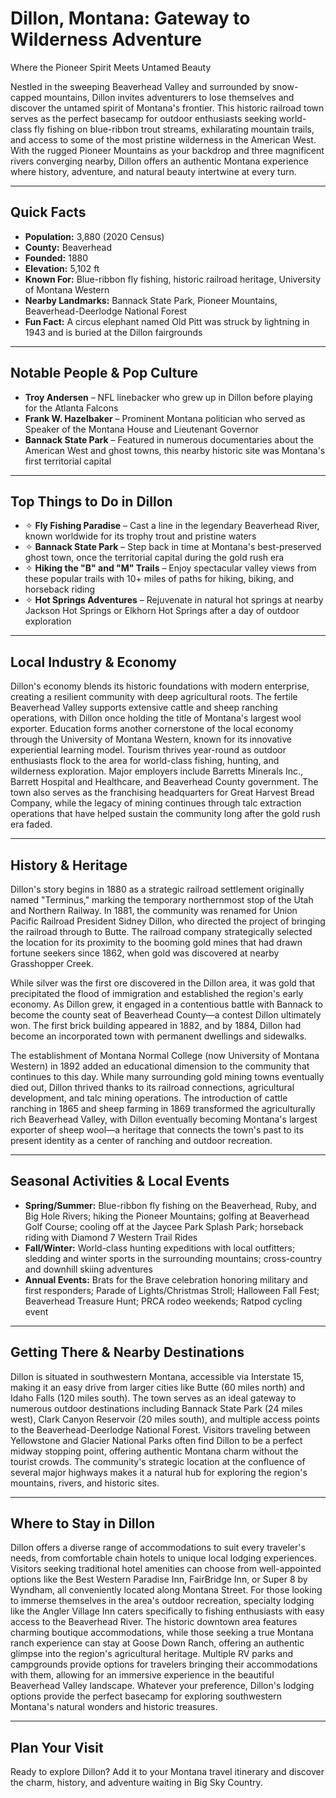 # Dillon, Montana: Gateway to Wilderness Adventure
Where the Pioneer Spirit Meets Untamed Beauty

Nestled in the sweeping Beaverhead Valley and surrounded by snow-capped mountains, Dillon invites adventurers to lose themselves and discover the untamed spirit of Montana's frontier. This historic railroad town serves as the perfect basecamp for outdoor enthusiasts seeking world-class fly fishing on blue-ribbon trout streams, exhilarating mountain trails, and access to some of the most pristine wilderness in the American West. With the rugged Pioneer Mountains as your backdrop and three magnificent rivers converging nearby, Dillon offers an authentic Montana experience where history, adventure, and natural beauty intertwine at every turn.

---

## Quick Facts

- **Population:** 3,880 (2020 Census)
- **County:** Beaverhead
- **Founded:** 1880
- **Elevation:** 5,102 ft
- **Known For:** Blue-ribbon fly fishing, historic railroad heritage, University of Montana Western
- **Nearby Landmarks:** Bannack State Park, Pioneer Mountains, Beaverhead-Deerlodge National Forest
- **Fun Fact:** A circus elephant named Old Pitt was struck by lightning in 1943 and is buried at the Dillon fairgrounds

---

## Notable People & Pop Culture

- **Troy Andersen** – NFL linebacker who grew up in Dillon before playing for the Atlanta Falcons
- **Frank W. Hazelbaker** – Prominent Montana politician who served as Speaker of the Montana House and Lieutenant Governor
- **Bannack State Park** – Featured in numerous documentaries about the American West and ghost towns, this nearby historic site was Montana's first territorial capital

---

## Top Things to Do in Dillon

- ✧ **Fly Fishing Paradise** – Cast a line in the legendary Beaverhead River, known worldwide for its trophy trout and pristine waters
- ✧ **Bannack State Park** – Step back in time at Montana's best-preserved ghost town, once the territorial capital during the gold rush era
- ✧ **Hiking the "B" and "M" Trails** – Enjoy spectacular valley views from these popular trails with 10+ miles of paths for hiking, biking, and horseback riding
- ✧ **Hot Springs Adventures** – Rejuvenate in natural hot springs at nearby Jackson Hot Springs or Elkhorn Hot Springs after a day of outdoor exploration

---

## Local Industry & Economy

Dillon's economy blends its historic foundations with modern enterprise, creating a resilient community with deep agricultural roots. The fertile Beaverhead Valley supports extensive cattle and sheep ranching operations, with Dillon once holding the title of Montana's largest wool exporter. Education forms another cornerstone of the local economy through the University of Montana Western, known for its innovative experiential learning model. Tourism thrives year-round as outdoor enthusiasts flock to the area for world-class fishing, hunting, and wilderness exploration. Major employers include Barretts Minerals Inc., Barrett Hospital and Healthcare, and Beaverhead County government. The town also serves as the franchising headquarters for Great Harvest Bread Company, while the legacy of mining continues through talc extraction operations that have helped sustain the community long after the gold rush era faded.

---

## History & Heritage

Dillon's story begins in 1880 as a strategic railroad settlement originally named "Terminus," marking the temporary northernmost stop of the Utah and Northern Railway. In 1881, the community was renamed for Union Pacific Railroad President Sidney Dillon, who directed the project of bringing the railroad through to Butte. The railroad company strategically selected the location for its proximity to the booming gold mines that had drawn fortune seekers since 1862, when gold was discovered at nearby Grasshopper Creek.

While silver was the first ore discovered in the Dillon area, it was gold that precipitated the flood of immigration and established the region's early economy. As Dillon grew, it engaged in a contentious battle with Bannack to become the county seat of Beaverhead County—a contest Dillon ultimately won. The first brick building appeared in 1882, and by 1884, Dillon had become an incorporated town with permanent dwellings and sidewalks.

The establishment of Montana Normal College (now University of Montana Western) in 1892 added an educational dimension to the community that continues to this day. While many surrounding gold mining towns eventually died out, Dillon thrived thanks to its railroad connections, agricultural development, and talc mining operations. The introduction of cattle ranching in 1865 and sheep farming in 1869 transformed the agriculturally rich Beaverhead Valley, with Dillon eventually becoming Montana's largest exporter of sheep wool—a heritage that connects the town's past to its present identity as a center of ranching and outdoor recreation.

---

## Seasonal Activities & Local Events

- **Spring/Summer:** Blue-ribbon fly fishing on the Beaverhead, Ruby, and Big Hole Rivers; hiking the Pioneer Mountains; golfing at Beaverhead Golf Course; cooling off at the Jaycee Park Splash Park; horseback riding with Diamond 7 Western Trail Rides
- **Fall/Winter:** World-class hunting expeditions with local outfitters; sledding and winter sports in the surrounding mountains; cross-country and downhill skiing adventures
- **Annual Events:** Brats for the Brave celebration honoring military and first responders; Parade of Lights/Christmas Stroll; Halloween Fall Fest; Beaverhead Treasure Hunt; PRCA rodeo weekends; Ratpod cycling event

---

## Getting There & Nearby Destinations

Dillon is situated in southwestern Montana, accessible via Interstate 15, making it an easy drive from larger cities like Butte (60 miles north) and Idaho Falls (120 miles south). The town serves as an ideal gateway to numerous outdoor destinations including Bannack State Park (24 miles west), Clark Canyon Reservoir (20 miles south), and multiple access points to the Beaverhead-Deerlodge National Forest. Visitors traveling between Yellowstone and Glacier National Parks often find Dillon to be a perfect midway stopping point, offering authentic Montana charm without the tourist crowds. The community's strategic location at the confluence of several major highways makes it a natural hub for exploring the region's mountains, rivers, and historic sites.

---

## Where to Stay in Dillon

Dillon offers a diverse range of accommodations to suit every traveler's needs, from comfortable chain hotels to unique local lodging experiences. Visitors seeking traditional hotel amenities can choose from well-appointed options like the Best Western Paradise Inn, FairBridge Inn, or Super 8 by Wyndham, all conveniently located along Montana Street. For those looking to immerse themselves in the area's outdoor recreation, specialty lodging like the Angler Village Inn caters specifically to fishing enthusiasts with easy access to the Beaverhead River. The historic downtown area features charming boutique accommodations, while those seeking a true Montana ranch experience can stay at Goose Down Ranch, offering an authentic glimpse into the region's agricultural heritage. Multiple RV parks and campgrounds provide options for travelers bringing their accommodations with them, allowing for an immersive experience in the beautiful Beaverhead Valley landscape. Whatever your preference, Dillon's lodging options provide the perfect basecamp for exploring southwestern Montana's natural wonders and historic treasures.

---

## Plan Your Visit

Ready to explore Dillon? Add it to your Montana travel itinerary and discover the charm, history, and adventure waiting in Big Sky Country.
